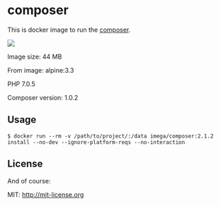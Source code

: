 # composer
This is docker image to run the [composer](https://getcomposer.org).

[![](https://badge.imagelayers.io/imega/composer:2.1.2.svg)](https://imagelayers.io/?images=imega/composer:2.1.2 'Get your own badge on imagelayers.io')

Image size: 44 MB

From image: alpine:3.3

PHP 7.0.5

Composer version: 1.0.2

## Usage

```
$ docker run --rm -v /path/to/project/:/data imega/composer:2.1.2 install --no-dev --ignore-platform-reqs --no-interaction
```
## License

And of course:

MIT: http://mit-license.org
